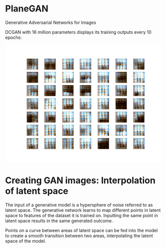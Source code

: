 # PlaneGAN

Generative Adversarial Networks for Images

DCGAN with 16 million parameters displays its training outputs every 10 epochs:

![alt text](https://github.com/AdamPeetz/imagehosting/blob/main/DCGANGIF.gif) <br>

# Creating GAN images: Interpolation of latent space 

The input of a generative model is a hypersphere of noise referred to as latent space. The generative network learns to map different points in latent space to features of the dataset it is trained on. Inputting the same point in latent space results in the same generated outcome.  

Points on a curve between areas of latent space can be fed into the model to create a smooth transition between two areas, interpolating the latent space of the model. 
